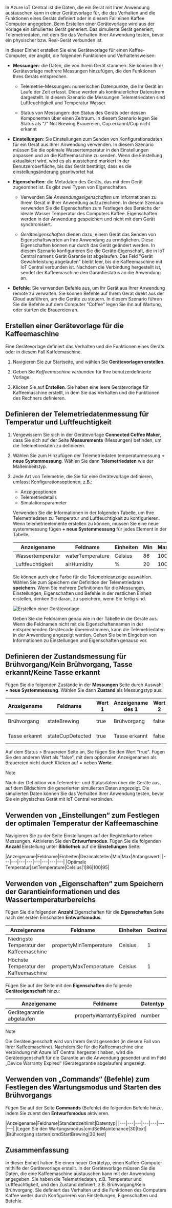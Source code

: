In Azure IoT Central ist die Daten, die ein Gerät mit Ihrer Anwendung austauschen kann in einer Gerätevorlage für, die das Verhalten und die Funktionen eines Geräts definiert oder in diesem Fall einen Kaffee Computer angegeben. Beim Erstellen einer Gerätevorlage wird aus der Vorlage ein simuliertes Gerät generiert. Das simulierte Gerät generiert, Telemetriedaten, mit dem Sie das Verhalten Ihrer Anwendung testen, bevor ein physischer bzw. Real-Gerät verbunden ist. 

In dieser Einheit erstellen Sie eine Gerätevorlage für einen Kaffee-Computer, der angibt, die folgenden Funktionen und Verhaltensweisen:
* **Messungen**: die Daten, die von Ihrem Gerät stammen. Sie können Ihrer Gerätevorlage mehrere Messungen hinzufügen, die den Funktionen Ihres Geräts entsprechen.
    * Telemetrie-Messungen: numerischen Datenpunkte, die Ihr Gerät im Laufe der Zeit erfasst. Diese werden als kontinuierlicher Datenstrom dargestellt. In diesem Szenario die Messungen Telemetriedaten sind Luftfeuchtigkeit und Temperatur Wasser. 

    * Status von Messungen: den Status des Geräts oder dessen Komponenten über einen Zeitraum. In diesem Szenario legen Sie Status als "/" Not Brewing Brauereien, Cup erkannt/Cup nicht erkannt

* **Einstellungen**: Sie Einstellungen zum Senden von Konfigurationsdaten für ein Gerät aus Ihrer Anwendung verwenden. In diesem Szenario müssen Sie die optimale Wassertemperatur in den Einstellungen anpassen und an die Kaffeemaschine zu senden. Wenn die Einstellung aktualisiert wird, wird es als ausstehend markiert in der Benutzeroberfläche, bis das Gerät bestätigt, dass es die einstellungsänderung geantwortet hat.

* **Eigenschaften**: die Metadaten des Geräts, das mit dem Gerät zugeordnet ist. Es gibt zwei Typen von Eigenschaften.
    * Verwenden Sie *Anwendungseigenschaften* um Informationen zu Ihrem Gerät in Ihrer Anwendung aufzuzeichnen. In diesem Szenario verwenden Sie die Eigenschaften zum Festlegen des Bereichs der ideale Wasser Temperatur des Computers Kaffee. Eigenschaften werden in der Anwendung gespeichert und nicht mit dem Gerät synchronisiert. 

    * *Geräteeigenschaften* dienen dazu, einem Gerät das Senden von Eigenschaftswerten an Ihre Anwendung zu ermöglichen. Diese Eigenschaften können nur durch das Gerät geändert werden. In diesem Szenario konfigurieren Sie die Geräte-Eigenschaft, die in IoT Central namens Gerät Garantie ist abgelaufen. Das Feld "Gerät Gewährleistung abgelaufen" bleibt leer, bis die Kaffeemaschine mit IoT Central verbunden ist. Nachdem die Verbindung hergestellt ist, sendet der Kaffeemaschine den Garantiestatus an die Anwendung an. 

* **Befehle**: Sie verwenden Befehle aus, um Ihr Gerät aus Ihrer Anwendung remote zu verwalten. Sie können Befehle auf Ihrem Gerät direkt aus der Cloud ausführen, um die Geräte zu steuern. In diesem Szenario führen Sie die Befehle auf dem Computer "Coffee" legen Sie ihn auf Wartung, oder starten die Brauereien an. 

## <a name="create-a-device-template-for-the-coffee-maker"></a>Erstellen einer Gerätevorlage für die Kaffeemaschine
Eine Gerätevorlage definiert das Verhalten und die Funktionen eines Geräts oder in diesem Fall Kaffeemaschine.

1. Navigieren Sie zur Startseite, und wählen Sie **Gerätevorlagen erstellen**.

1. Geben Sie *Kaffeemaschine verbunden* für Ihre benutzerdefinierte Vorlage. 
 
1. Klicken Sie auf **Erstellen**. Sie haben eine leere Gerätevorlage für Kaffeemaschine erstellt, in dem Sie das Verhalten und die Funktionen des Rechners definieren. 

## <a name="define-telemetry-measurement-temperature-and-humidity"></a>Definieren der Telemetriedatenmessung für Temperatur und Luftfeuchtigkeit
1.  Vergewissern Sie sich in der Gerätevorlage **Connected Coffee Maker**, dass Sie sich auf der Seite **Measurements** (Messungen) befinden, um die Telemetriedaten zu definieren. 

1.  Wählen Sie zum Hinzufügen der Telemetriedaten temperaturmessung **+ neue Systemmessung**. Wählen Sie dann **Telemetriedaten** wie der Maßeinheitstyp.

1.  Jede Art von Telemetrie, die Sie für eine Gerätevorlage definieren, umfasst Konfigurationsoptionen, z.B.:
    * Anzeigeoptionen
    * Telemetriedetails
    * Simulationsparameter

    Verwenden Sie die Informationen in der folgenden Tabelle, um Ihre Telemetriedaten zu Temperatur und Luftfeuchtigkeit zu konfigurieren. Wenn telemetrieelemente erstellen zu können, müssen Sie eine neue systemmessung fügen **+ neue Systemmessung** für jedes Element in der Tabelle.
    
    |Anzeigename|Feldname|Einheiten|Min|Max|Dezimalstellen|
    |---|---|---|---|---|---|
    |Wassertemperatur|waterTemperature|Celsius|86|100|1|
    |Luftfeuchtigkeit|airHumidity|%|20|100|0|
   
    Sie können auch eine Farbe für die Telemetrieanzeige auswählen. Wählen Sie zum Speichern der Definition der Telemetriedaten **speichern**. Wenn Sie mehrere Definitionen für die Messungen, Einstellungen, Eigenschaften und Befehle in der restlichen Einheit erstellen, denken Sie daran, zu speichern, wenn Sie fertig sind.  
    
    ![Erstellen einer Gerätevorlage](../images/2-device-template-a.png)

    Geben Sie die Feldnamen genau wie in der Tabelle in die Geräte aus. Wenn die Feldnamen nicht mit die Eigenschaftennamen in der entsprechenden Gerätecode übereinstimmen, kann die Telemetriedaten in der Anwendung angezeigt werden. Gehen Sie beim Eingeben von Informationen zu Einstellungen und Eigenschaften genauso vor. 

## <a name="define-state-measurement-for-brewingnot-brewing-cup-detectedcup-not-detected"></a>Definieren der Zustandsmessung für Brühvorgang/Kein Brühvorgang, Tasse erkannt/Keine Tasse erkannt
Fügen Sie die folgenden Zustände in der **Messungen** Seite durch Auswahl **+ neue Systemmessung**. Wählen Sie dann **Zustand** als Messungstyp aus:
    
   |Anzeigename|Feldname|Wert 1|Anzeigename des 1|Wert 2|Anzeigename des 2|
   |---|---|---|---|---|---|
   |Brühvorgang|stateBrewing|true|Brühvorgang|false|Kein Brühvorgang|
   |Tasse erkannt|stateCupDetected|true|Tasse erkannt|false|Keine Tasse erkannt|


Auf dem Status > Brauereien Seite an, Sie fügen Sie den Wert "true". Fügen Sie den anderen Wert als "false", mit dem optionalen Anzeigenamen als Brauereien nicht durch Klicken auf **+** neben **Werte**.

> [!NOTE]
> Nach der Definition von Telemetrie- und Statusdaten über die Geräte aus, auf dem Bildschirm die generierten simulierten Daten angezeigt. Die simulierten Daten können Sie das Verhalten Ihrer Anwendung testen, bevor Sie ein physisches Gerät mit IoT Central verbinden. 

## <a name="use-settings-to-set-the-optimal-temperature-of-the-coffee-machine"></a>Verwenden von „Einstellungen“ zum Festlegen der optimalen Temperatur der Kaffeemaschine
Navigieren Sie zu der Seite Einstellungen auf der Registerkarte neben Messungen. Aktivieren Sie den **Entwurfsmodus**. Fügen Sie die folgenden **Anzahl** Einstellung unter **Bibliothek** auf die **Einstellungen** Seite:

|Anzeigename|Feldname|Einheiten|Dezimalstellen|Min|Max|Anfangswert|
|---|---|---|---|---|---|---|---|
|Optimale Temperatur|setTemperature|Celsius|1|86|100|95|

## <a name="use-properties-to-store-warranty-info-and-water-temperature-range"></a>Verwenden von „Eigenschaften“ zum Speichern der Garantieinformationen und des Wassertemperaturbereichs

Fügen Sie die folgenden **Anzahl** Eigenschaften für die **Eigenschaften** Seite nach der ersten Einschalten **Entwurfsmodus**:

|Anzeigename|Feldname|Einheiten|Dezimalstellen|Min|Max|Anfangswert
|---|---|---|---|---|---|---|
|Niedrigste Temperatur der Kaffeemaschine|propertyMinTemperature|Celsius|1|88|92|90|
|Höchste Temperatur der Kaffeemaschine|propertyMaxTemperature|Celsius|1|96|99|98| 

Fügen Sie auf der Seite mit den **Eigenschaften** die folgende **Geräteeigenschaft** hinzu:

   |Anzeigename|Feldname|Datentyp|
   |---|---|---|
   |Gerätegarantie abgelaufen|propertyWarrantyExpired|number|

> [!NOTE]
> Die Geräteeigenschaft wird von Ihrem Gerät gesendet (in diesem Fall von Ihrer Kaffeemaschine). Nachdem Sie für die Kaffeemaschine eine Verbindung mit Azure IoT Central hergestellt haben, wird die Geräteeigenschaft für die Garantie an die Anwendung gesendet und im Feld „Device Warranty Expired“ (Gerätegarantie abgelaufen) angezeigt. 

## <a name="use-commands-to-set-maintenance-mode-and-start-brewing"></a>Verwenden von „Commands“ (Befehle) zum Festlegen des Wartungsmodus und Starten des Brühvorgangs

Fügen Sie auf der Seite **Commands** (Befehle) die folgenden Befehle hinzu, indem Sie zuerst den **Entwurfsmodus** aktivieren.

|Anzeigename|Feldname|Standardzeitlimit|Datentyp|
|---|---|---|---|---|---|---|
|Legen Sie den Wartungsmodus|cmdSetMaintenance|30|text| 
|Brühvorgang starten|cmdStartBrewing|30|text|

## <a name="summary"></a>Zusammenfassung

In dieser Einheit haben Sie einen neuer Gerätetyp, einen Kaffee-Computer mithilfe der Gerätevorlage erstellt. In der Gerätevorlage müssen Sie die Daten, die eine Kaffeemaschine austauschen kann mit der Anwendung angegeben. Sie haben die Telemetriedaten, z.B. Temperatur und Luftfeuchtigkeit, und den Zustand definiert, z.B. Brühvorgang/Kein Brühvorgang. Sie definiert das Verhalten und die Funktionen des Computers Kaffee weiter durch Konfigurieren von Einstellungen, Eigenschaften und Befehle. 

